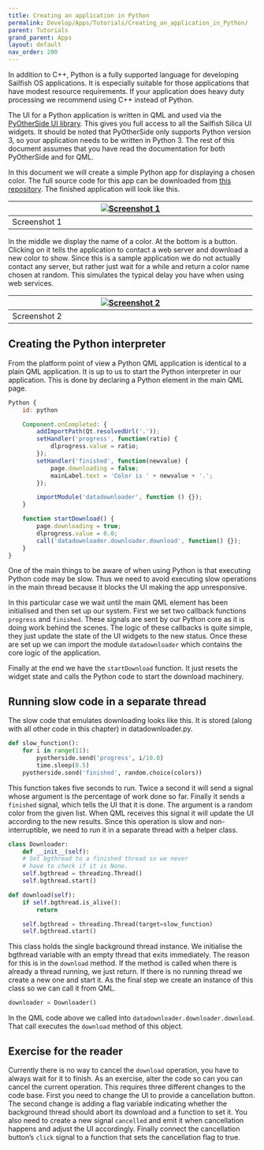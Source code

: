 ```yaml
---
title: Creating an application in Python
permalink: Develop/Apps/Tutorials/Creating_an_application_in_Python/
parent: Tutorials
grand_parent: Apps
layout: default
nav_order: 200
---
```


In addition to C++, Python is a fully supported language for developing Sailfish OS applications. It is especially suitable for those applications that have modest resource requirements. If your application does heavy duty processing we recommend using C++ instead of Python.

The UI for a Python application is written in QML and used via the [PyOtherSide UI library](https://pyotherside.readthedocs.org/en/latest/). This gives you full access to all the Sailfish Silica UI widgets. It should be noted that PyOtherSide only supports Python version 3, so your application needs to be written in Python 3. The rest of this document assumes that you have read the documentation for both PyOtherSide and for QML.

In this document we will create a simple Python app for displaying a chosen color. The full source code for this app can be downloaded from [this repository](https://github.com/sailfishos/python-sample). The finished application will look like this.

|<a href="Python_Screenshot_01.png" style="width:30em;display:block"><img src="Python_Screenshot_01.png" alt="Screenshot 1" class="md_thumbnail" style="max-width:100%"/></a>|
|-|
|<span class="md_figcaption">Screenshot 1</span>|

In the middle we display the name of a color. At the bottom is a button. Clicking on it tells the application to contact a web server and download a new color to show. Since this is a sample application we do not actually contact any server, but rather just wait for a while and return a color name chosen at random. This simulates the typical delay you have when using web services.

|<a href="Python_Screenshot_02.png" style="width:30em;display:block"><img src="Python_Screenshot_02.png" alt="Screenshot 2" class="md_thumbnail" style="max-width:100%"/></a>|
|-|
|<span class="md_figcaption">Screenshot 2</span>|

## Creating the Python interpreter

From the platform point of view a Python QML application is identical to a plain QML application. It is up to us to start the Python interpreter in our application. This is done by declaring a Python element in the main QML page.
```qml
Python {
    id: python

    Component.onCompleted: {
        addImportPath(Qt.resolvedUrl('.'));
        setHandler('progress', function(ratio) {
            dlprogress.value = ratio;
        });
        setHandler('finished', function(newvalue) {
            page.downloading = false;
            mainLabel.text = 'Color is ' + newvalue + '.';
        });

        importModule('datadownloader', function () {});
    }

    function startDownload() {
        page.downloading = true;
        dlprogress.value = 0.0;
        call('datadownloader.downloader.download', function() {});
    }
}
```

One of the main things to be aware of when using Python is that executing Python code may be slow. Thus we need to avoid executing slow operations in the main thread because it blocks the UI making the app unresponsive.

In this particular case we wait until the main QML element has been initialised and then set up our system. First we set two callback functions `progress` and `finished`. These signals are sent by our Python core as it is doing work behind the scenes. The logic of these callbacks is quite simple, they just update the state of the UI widgets to the new status. Once these are set up we can import the module `datadownloader` which contains the core logic of the application.

Finally at the end we have the `startDownload` function. It just resets the widget state and calls the Python code to start the download machinery.

## Running slow code in a separate thread

The slow code that emulates downloading looks like this. It is stored (along with all other code in this chapter) in datadownloader.py.
```python
def slow_function():
    for i in range(11):
        pyotherside.send('progress', i/10.0)
        time.sleep(0.5)
    pyotherside.send('finished', random.choice(colors))
```

This function takes five seconds to run. Twice a second it will send a signal whose argument is the percentage of work done so far. Finally it sends a `finished` signal, which tells the UI that it is done. The argument is a random color from the given list. When QML receives this signal it will update the UI according to the new results. Since this operation is slow and non-interruptible, we need to run it in a separate thread with a helper class.
```python
class Downloader:
    def __init__(self):
    # Set bgthread to a finished thread so we never
    # have to check if it is None.
    self.bgthread = threading.Thread()
    self.bgthread.start()

def download(self):
    if self.bgthread.is_alive():
        return

    self.bgthread = threading.Thread(target=slow_function)
    self.bgthread.start()
```

This class holds the single background thread instance. We initialise the bgthread variable with an empty thread that exits immediately. The reason for this is in the `download` method. If the method is called when there is already a thread running, we just return. If there is no running thread we create a new one and start it. As the final step we create an instance of this class so we can call it from QML.
```python
downloader = Downloader()
```

In the QML code above we called into `datadownloader.downloader.download`. That call executes the `download` method of this object.

## Exercise for the reader

Currently there is no way to cancel the `download` operation, you have to always wait for it to finish. As an exercise, alter the code so can you can cancel the current operation. This requires three different changes to the code base. First you need to change the UI to provide a cancellation button. The second change is adding a flag variable indicating whether the background thread should abort its download and a function to set it. You also need to create a new signal `cancelled` and emit it when cancellation happens and adjust the UI accordingly. Finally connect the cancellation button’s `click` signal to a function that sets the cancellation flag to true.
